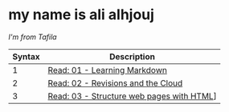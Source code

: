# my name is ali alhjouj
*I'm from Tafila*

| Syntax      | Description |
| ----------- | ----------- |
|   1   | [Read: 01 - Learning Markdown ](https://canvas.instructure.com/courses/2838222/assignments/22099375)       |
| 2   | [Read: 02 - Revisions and the Cloud](https://canvas.instructure.com/courses/2838222/assignments/22099373)        |
| 3   | [ Read: 03 - Structure web pages with HTML](https://canvas.instructure.com/courses/2838222/assignments/22099372)]        |
